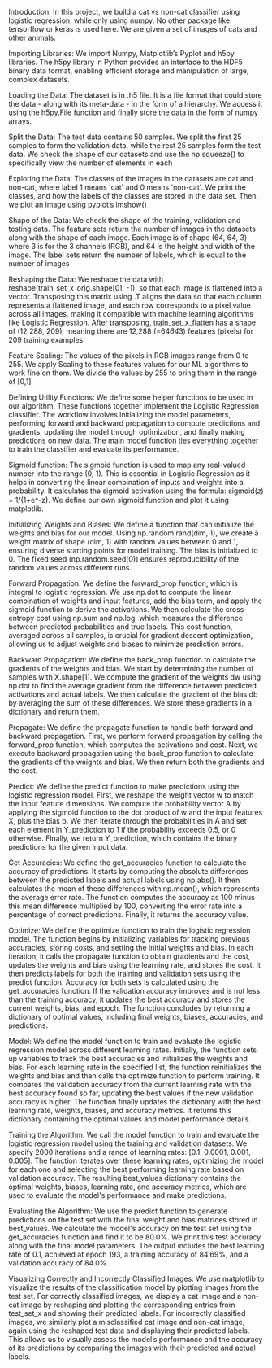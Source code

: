 Introduction: In this project, we build a cat vs non-cat classifier using logistic regression, while only using numpy. No other package like tensorflow or keras is used here. We are given a set of images of cats and other animals.

Importing Libraries: We import Numpy, Matplotlib’s Pyplot and h5py libraries. The h5py library in Python provides an interface to the HDF5 binary data format, enabling efficient storage and manipulation of large, complex datasets.

Loading the Data: The dataset is in .h5 file. It is a file format that could store the data - along with its meta-data - in the form of a hierarchy. We access it using the h5py.File function and finally store the data in the form of numpy arrays.

Split the Data: The test data contains 50 samples. We split the first 25 samples to form the validation data, while the rest 25 samples form the test data. We check the shape of our datasets and use the np.squeeze() to specifically view the number of elements in each

Exploring the Data: The classes of the images in the datasets are cat and non-cat, where label 1 means 'cat' and 0 means 'non-cat'. We print the classes, and how the labels of the classes are stored in the data set. Then, we plot an image using pyplot’s imshow()

Shape of the Data: We check the shape of the training, validation and testing data. The feature sets return the number of images in the datasets along with the shape of each image. Each image is of shape (64, 64, 3) where 3 is for the 3 channels (RGB), and 64 is the height and width of the image. The label sets return the number of labels, which is equal to the number of images

Reshaping the Data: We reshape the data with reshape(train_set_x_orig.shape[0], -1), so that each image is flattened into a vector. Transposing this matrix using .T aligns the data so that each column represents a flattened image, and each row corresponds to a pixel value across all images, making it compatible with machine learning algorithms like Logistic Regression. After transposing, train_set_x_flatten has a shape of (12,288, 209), meaning there are 12,288 (=64*64*3) features (pixels) for 209 training examples.

Feature Scaling: The values of the pixels in RGB images range from 0 to 255. We apply Scaling to these features values for our ML algorithms to work fine on them. We divide the values by 255 to bring them in the range of [0,1]

Defining Utility Functions: We define some helper functions to be used in our algorithm. These functions together implement the Logistic Regression classifier. The workflow involves initializing the model parameters, performing forward and backward propagation to compute predictions and gradients, updating the model through optimization, and finally making predictions on new data. The main model function ties everything together to train the classifier and evaluate its performance.

Sigmoid function: The sigmoid function is used to map any real-valued number into the range (0, 1). This is essential in Logistic Regression as it helps in converting the linear combination of inputs and weights into a probability. It calculates the sigmoid activation using the formula: sigmoid(𝑧) = 1/(1+e^-z). We define our own sigmoid function and plot it using matplotlib.

Initializing Weights and Biases: We define a function that can initialize the weights and bias for our model. Using np.random.rand(dim, 1), we create a weight matrix of shape (dim, 1) with random values between 0 and 1, ensuring diverse starting points for model training. The bias is initialized to 0. The fixed seed (np.random.seed(0)) ensures reproducibility of the random values across different runs. 

Forward Propagation: We define the forward_prop function, which is integral to logistic regression. We use np.dot to compute the linear combination of weights and input features, add the bias term, and apply the sigmoid function to derive the activations. We then calculate the cross-entropy cost using np.sum and np.log, which measures the difference between predicted probabilities and true labels. This cost function, averaged across all samples, is crucial for gradient descent optimization, allowing us to adjust weights and biases to minimize prediction errors.

Backward Propagation: We define the back_prop function to calculate the gradients of the weights and bias. We start by determining the number of samples with X.shape[1]. We compute the gradient of the weights dw using np.dot to find the average gradient from the difference between predicted activations and actual labels. We then calculate the gradient of the bias db by averaging the sum of these differences. We store these gradients in a dictionary and return them. 

Propagate: We define the propagate function to handle both forward and backward propagation. First, we perform forward propagation by calling the forward_prop function, which computes the activations and cost. Next, we execute backward propagation using the back_prop function to calculate the gradients of the weights and bias. We then return both the gradients and the cost. 

Predict: We define the predict function to make predictions using the logistic regression model. First, we reshape the weight vector w to match the input feature dimensions. We compute the probability vector A by applying the sigmoid function to the dot product of w and the input features X, plus the bias b. We then iterate through the probabilities in A and set each element in Y_prediction to 1 if the probability exceeds 0.5, or 0 otherwise. Finally, we return Y_prediction, which contains the binary predictions for the given input data.

Get Accuracies: We define the get_accuracies function to calculate the accuracy of predictions. It starts by computing the absolute differences between the predicted labels and actual labels using np.abs(). It then calculates the mean of these differences with np.mean(), which represents the average error rate. The function computes the accuracy as 100 minus this mean difference multiplied by 100, converting the error rate into a percentage of correct predictions. Finally, it returns the accuracy value.

Optimize: We define the optimize function to train the logistic regression model. The function begins by initializing variables for tracking previous accuracies, storing costs, and setting the initial weights and bias. In each iteration, it calls the propagate function to obtain gradients and the cost, updates the weights and bias using the learning rate, and stores the cost. It then predicts labels for both the training and validation sets using the predict function. Accuracy for both sets is calculated using the get_accuracies function. If the validation accuracy improves and is not less than the training accuracy, it updates the best accuracy and stores the current weights, bias, and epoch. The function concludes by returning a dictionary of optimal values, including final weights, biases, accuracies, and predictions.

Model: We define the model function to train and evaluate the logistic regression model across different learning rates. Initially, the function sets up variables to track the best accuracies and initializes the weights and bias. For each learning rate in the specified list, the function reinitializes the weights and bias and then calls the optimize function to perform training. It compares the validation accuracy from the current learning rate with the best accuracy found so far, updating the best values if the new validation accuracy is higher. The function finally updates the dictionary with the best learning rate, weights, biases, and accuracy metrics. It returns this dictionary containing the optimal values and model performance details.

Training the Algorithm: We call the model function to train and evaluate the logistic regression model using the training and validation datasets. We specify 2000 iterations and a range of learning rates: [0.1, 0.0001, 0.001, 0.005]. The function iterates over these learning rates, optimizing the model for each one and selecting the best performing learning rate based on validation accuracy. The resulting best_values dictionary contains the optimal weights, biases, learning rate, and accuracy metrics, which are used to evaluate the model's performance and make predictions.

Evaluating the Algorithm: We use the predict function to generate predictions on the test set with the final weight and bias matrices stored in best_values. We calculate the model's accuracy on the test set using the get_accuracies function and find it to be 80.0%. We print this test accuracy along with the final model parameters. The output includes the best learning rate of 0.1, achieved at epoch 193, a training accuracy of 84.69%, and a validation accuracy of 84.0%. 

Visualizing Correctly and Incorrectly Classified Images: We use matplotlib to visualize the results of the classification model by plotting images from the test set. For correctly classified images, we display a cat image and a non-cat image by reshaping and plotting the corresponding entries from test_set_x and showing their predicted labels. For incorrectly classified images, we similarly plot a misclassified cat image and non-cat image, again using the reshaped test data and displaying their predicted labels. This allows us to visually assess the model’s performance and the accuracy of its predictions by comparing the images with their predicted and actual labels.
